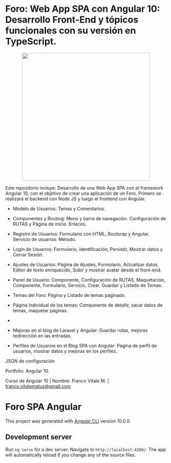 # Foro: Web App SPA con Angular 10: Desarrollo Front-End y tópicos funcionales con su versión en TypeScript.

<p align="center"><img src="https://user-images.githubusercontent.com/66401629/88130018-7c15c580-cba7-11ea-8185-554107b23390.png" width="400"></p>

<p align="center">

</p>

Este repositorio incluye: Desarrollo de una Web App SPA con el framework Angular 10, con el objetivo de crear una aplicación de un Foro. Primero se realizará el backend con Node JS y luego el frontend con Angular.

- Modelo de Usuarios: Temas y Comentarios.
- Componentes y Routing: Menú y barra de navegación. Configuración de RUTAS y Página de inicio. Enlaces.
- Registro de Usuarios: Formulario con HTML, Bootsrap y Angular. Servicio de usuarios. Método.
- Login de Usuarios: Formulario, identificación, Persistir, Mostrar datos y Cerrar Sesión.
- Ajustes de Usuarios: Página de Ajustes, Formulario, Actualizar datos, Editor de texto enriquecido, Subir y mostrar avatar desde el front-end.
- Panel de Usuario: Componente, Configuración de RUTAS, Maquetación, Componente, Formulario, Servicio, Crear, Guardar y Listado de Temas.
- Temas del Foro: Página y Listado de temas paginado.
- Página individual de los temas: Componente de detalle, sacar datos de temas, maquetar páginas.
- 

- Mejoras en el blog de Laravel y Angular: Guardar rutas, mejoras redirección en las entradas.
- Perfiles de Usuarios en el Blog SPA con Angular: Página de perfil de usuarios, mostrar datos y mejoras en los perfiles.

JSON de configuración

Portfolio: Angular 10.

Curso de Angular 10 | Nombre: Franco Vitale M. | franco.vitalematus@gmail.com

# Foro SPA Angular

This project was generated with [Angular CLI](https://github.com/angular/angular-cli) version 10.0.0.

## Development server

Run `ng serve` for a dev server. Navigate to `http://localhost:4200/`. The app will automatically reload if you change any of the source files.

